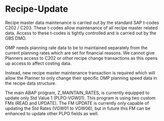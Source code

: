 # Recipe-Update
Recipe master data maintenance is carried out by the standard SAP t-codes C202 / C203. These t-codes allow maintenance of all recipe master related data. Access to these t-codes is tightly controlled and is carried out by the GBS DMO. 

OMP needs planning rate data to be to maintained separately from the current planning rates which are set for financial reasons. We cannot give Planners access to C202 or other recipe change transactions as this opens up access to affect costing data.

Instead, new recipe master maintenance transaction is required which will allow the Planner to only change their specific OMP planning speed data in the recipe data structure.

The main ABAP program, Z_MAINTAIN_RATES, is currently equipped to update only Std Value 1 (PLPO-VGW01). This program is using two custom FMs (READ and UPDATE). The FM UPDATE is currently only capable of updating the Std Rates (VGW01 to VGW06), but in future this FM can be enhanced to update other PLPO fields as well.

